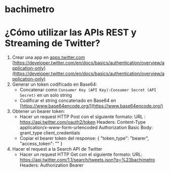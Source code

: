 # bachimetro

# ¿Cómo utilizar las APIs REST y Streaming de Twitter?

1. Crear una app en [apps.twitter.com](apps.twitter.com)
[https://developer.twitter.com/en/docs/basics/authentication/overview/application-only](https://developer.twitter.com/en/docs/basics/authentication/overview/application-only)
2. Generar un token codificado en Base64:
    - Concatenar como `Consumer Key (API Key):Consumer Secret (API Secret)` en un solo string
    - Codificar el string concatenado en Base64 en [https://www.base64encode.org/](https://www.base64encode.org/)
3. Obtener un bearer token:
    - Hacer un request HTTP Post con el siguiente formato:
        URL :
            https://api.twitter.com/oauth2/token
        Headers:
            Content-Type    application/x-www-form-urlencoded
            Authorization   Basic <string concatenado en Base64>
        Body:
            grant_type      client_credentials
    - Copiar el bearer token del response:
        {
            "token_type": "bearer",
            "access_token": ""
        }
4. Hacer el request a la Search API de Twitter
    - Hacer un request HTTP Get con el siguiente formato:
        URL:
            https://api.twitter.com/1.1/search/tweets.json?q=%23bachimetro
        Headers:
            Authorization   Bearer <bearer token>
        